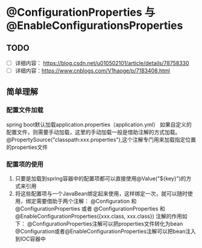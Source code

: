 # @ConfigurationProperties 与 @EnableConfigurationsProperties


## TODO
- [ ] 详细内容： https://blog.csdn.net/u010502101/article/details/78758330
- [ ] 详细内容：https://www.cnblogs.com/V1haoge/p/7183408.html

## 简单理解
### 配置文件加载
spring boot默认加载application.properties（application.yml）
如果自定义的配置文件，则需要手动加载，这里的手动加载一般是借助注解的方式加载。 
@PropertySource("classpath:xxx.properties"),这个注解专门用来加载指定位置的properties文件

### 配置项的使用
1. 只要是加载到spring容器中的配置项都可以直接使用@Value("${key}")的方式来引用
2. 将这些配置项与一个JavaBean绑定起来使用，这样绑定一次，就可以随时使用，绑定需要借助于两个注解：
@Configuration 和 @ConfigurationProperties
或者
@ConfigurationProperties 和 @EnableConfigurationProperties({xxx.class, xxx.class})
注解的作用如下：
@ConfigurationProperties注解可以把properties文件转化为bean
@Configuration或者@EnableConfigurationProperties注解可以把bean注入到IOC容器中

